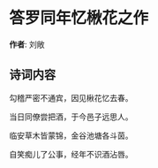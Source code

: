 # 答罗同年忆楸花之作

**作者**: 刘敞

## 诗词内容

勾稽严密不通宾，因见楸花忆去春。

当日同僚尝把酒，于今邑子远思人。

临安草木皆蒙锦，金谷池塘各斗茵。

自笑痴儿了公事，经年不识酒沾唇。

